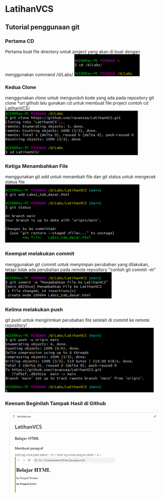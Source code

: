 # LatihanVCS
## Tutorial penggunaan git

### Pertama CD
Pertama buat file directory untuk project yang akan di buat dengan menggunakan command /d/Labs/ 
![Gambar](ScreenShot/ss1.png)
### Kedua Clone
menggunakan clone untuk mengunduh kode yang ada pada repository git clone *url github lalu gunakan cd untuk membuat file project contoh cd LatihanVCS/                                 
![Gambar](ScreenShot/ss2.png)
### Ketiga Menambahkan File
menggunakan git add untuk menambah file dan git status untuk mengecek status file
![Gambar](ScreenShot/ss3.png)
### Keempat melakukan commit
menggunakan git commit untuk menyimpan perubahan yang dilakukan, tetapi tidak ada perubahan pada remote repository "contoh git commit -m"                                                   
![Gambar](ScreenShot/ss4.png)
### Kelima melakukan push
git push untuk mengirimkan perubahan file setelah di commit ke remote repository!
![Gambar](ScreenShot/ss5.png)
### Keenam Beginilah Tampak Hasil di Github
![Gambar](ScreenShot/ss.png)